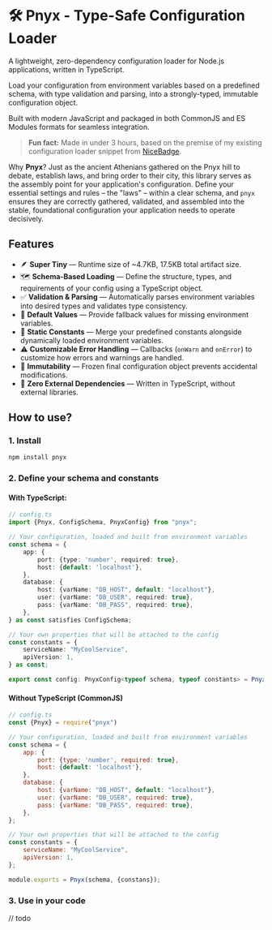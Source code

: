 # 🛠️ Pnyx - Type-Safe Configuration Loader

A lightweight, zero-dependency configuration loader for Node.js applications, written in TypeScript.

Load your configuration from environment variables based on a predefined schema, with type validation and parsing, into a strongly-typed, immutable configuration object.

Built with modern JavaScript and packaged in both CommonJS and ES Modules formats for seamless integration.

> **Fun fact:** Made in under 3 hours, based on the premise of my existing configuration loader snippet from [NiceBadge](https://github.com/xwirkijowski/nicebadge).

Why **Pnyx**? Just as the ancient Athenians gathered on the Pnyx hill to debate, establish laws, and bring order to their city, this library serves as the assembly point for your application's configuration. Define your essential settings and rules – the "laws" – within a clear schema, and `pnyx` ensures they are correctly gathered, validated, and assembled into the stable, foundational configuration your application needs to operate decisively.

## Features
- 🪶 **Super Tiny** — Runtime size of ~4.7KB, 17.5KB total artifact size.
- 🗺️ **Schema-Based Loading** — Define the structure, types, and requirements of your config using a TypeScript object.
- ✅ **Validation & Parsing** — Automatically parses environment variables into desired types and validates type consistency.
- 🔀️ **Default Values** — Provide fallback values for missing environment variables.
- 🤝 **Static Constants** — Merge your predefined constants alongside dynamically loaded environment variables.
- ⚠️ **Customizable Error Handling** — Callbacks (`onWarn` and `onError`) to customize how errors and warnings are handled.
- 🧊 **Immutability** — Frozen final configuration object prevents accidental modifications.
- 💎 **Zero External Dependencies** — Written in TypeScript, without external libraries.

## How to use?
### 1. Install
```bash
npm install pnyx
```
### 2. Define your schema and constants

#### With TypeScript:

```ts
// config.ts
import {Pnyx, ConfigSchema, PnyxConfig} from "pnyx";

// Your configuration, loaded and built from environment variables
const schema = {
	app: {
		port: {type: 'number', required: true},
		host: {default: 'localhost'},
	},
	database: {
		host: {varName: "DB_HOST", default: "localhost"},
		user: {varName: "DB_USER", required: true},
		pass: {varName: "DB_PASS", required: true},
	},
} as const satisfies ConfigSchema;

// Your own properties that will be attached to the config
const constants = {
	serviceName: "MyCoolService",
	apiVersion: 1,
} as const;

export const config: PnyxConfig<typeof schema, typeof constants> = Pnyx(schema, {constants});
```

#### Without TypeScript (CommonJS)
```js
// config.ts
const {Pnyx} = require("pnyx")

// Your configuration, loaded and built from environment variables
const schema = {
	app: {
		port: {type: 'number', required: true},
		host: {default: 'localhost'},
	},
	database: {
		host: {varName: "DB_HOST", default: "localhost"},
		user: {varName: "DB_USER", required: true},
		pass: {varName: "DB_PASS", required: true},
    },
};

// Your own properties that will be attached to the config
const constants = {
    serviceName: "MyCoolService",
    apiVersion: 1,
};

module.exports = Pnyx(schema, {constans});
```

### 3. Use in your code

// todo